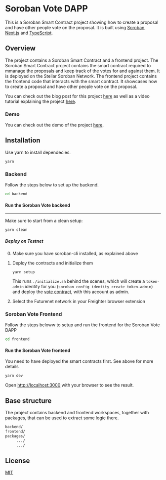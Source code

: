 # Soroban Vote DAPP

This is a Soroban Smart Contract project showing how to create a proposal and have other people vote on the proposal. It is built using [Soroban](https://soroban.stellar.org/), [Next.js](https://nextjs.org/) and [TypeScript](https://www.typescriptlang.org/).

## Overview
The project contains a Soroban Smart Contract and a frontend project. The Soroban Smart Contract project contains the smart contract required to mmanage the proposals and keep track of the votes for and against them. It is deployed on the Stellar Soroban Network. The frontend project contains the frontend code that interacts with the smart contract. It showcases how to create a proposal and have other people vote on the proposal. 

You can check out the blog post for this project [here](https://dev.to/shada/soroban-series-3-building-a-soroban-voting-contract-5638) as well as a video tutorial explaining the project [here](https://www.youtube.com/watch?v=FsD_Zx0y6tU).

### Demo
You can check out the demo of the project [here](https://soroban-vote.vercel.app/).

## Installation

Use yarn to install dependecies.

```bash
yarn
```

### Backend
Follow the steps below to set up the backend. 

```bash
cd backend
```

#### Run the Soroban Vote backend
-----------

Make sure to start from a clean setup:
```bash
yarn clean
```

##### Deploy on Testnet

0. Make sure you have soroban-cli installed, as explained above

1. Deploy the contracts and initialize them

       yarn setup

   This runs `./initialize.sh` behind the scenes, which will create a `token-admin` identity for you (`soroban config identity create token-admin`) and deploy the [vote contract](./contracts/vote), with this account as admin.

2. Select the Futurenet network in your Freighter browser extension

### Soroban Vote Frontend
Follow the steps beloww to setup and run the frontend for the Soroban Vote DAPP
```bash
cd frontend
```

#### Run the Soroban Vote frontend
You need to have deployed the smart contracts first. See above for more details
```bash
yarn dev
```

Open [http://localhost:3000](http://localhost:3000) with your browser to see the result.

## Base structure
The project contains backend and frontend workspaces, together with packages, that can be used to extract some logic there.
```bash
backend/
frontend/
packages/
     .../
     .../
```

## License
[MIT](https://choosealicense.com/licenses/mit/)